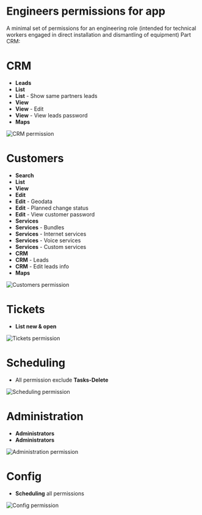 Engineers permissions for app
=========

A minimal set of permissions for an engineering role (intended for technical workers engaged in direct installation and dismantling of equipment)
Part CRM:

CRM
========

* **Leads**
* **List**
* **List** - Show same partners leads
* **View**
* **View** - Edit
* **View** - View leads password
* **Maps**

![CRM permission](crm_permission.jpg)

Customers
========

* **Search**
* **List**
* **View**
* **Edit**
* **Edit** - Geodata
* **Edit** - Planned change status
* **Edit** - View customer password
* **Services**
* **Services** - Bundles
* **Services** - Internet services
* **Services** - Voice services
* **Services** - Custom services
* **CRM**
* **CRM** - Leads
* **CRM** - Edit leads info
* **Maps**

![Customers permission](customers_permission.jpg)

Tickets
========

* **List new & open**

![Tickets permission](ticket_permission.png)

Scheduling
========

* All permission exclude **Tasks-Delete**

![Scheduling permission](scheduling_permission.jpg)

Administration
========

* **Administrators**
* **Administrators**

![Administration permission](admin_permission.png)

Config
========

* **Scheduling** all permissions

![Config permission](config_permission.png)


